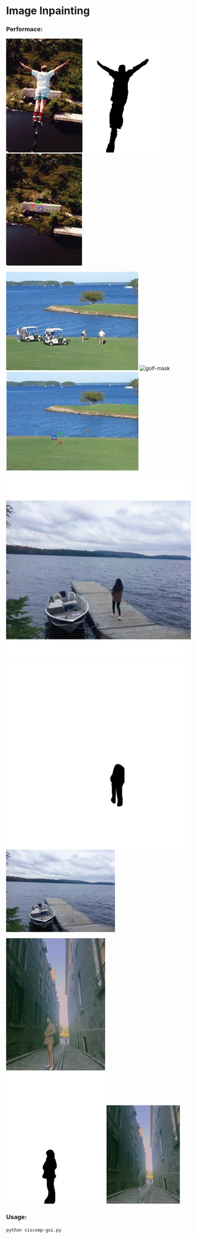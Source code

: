 # Image Inpainting

### Performace:
![input](./test_images/input-color.jpg)
![mask](./test_images/input-alpha.bmp)
![output](./results/output.png)

![golf.jpg](./test_images/golf.jpg)
![golf-mask](./test_images/golf-mask.pgm)
![output](./results/golf_result.png)

![lake.jpg](./test_images/lake.jpg)
![lake-mask.jpg](./test_images/lake-mask.jpg)
![output](./results/lake_result.png)

![test.jpg](./test_images/test.jpg)
![test-mask.jpg](./test_images/test_mask.jpg)
![output](./results/test_result.png)


### Usage:
```
python viscomp-gui.py
```
